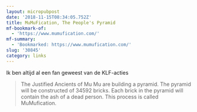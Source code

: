 ```yaml
---
layout: micropubpost
date: '2018-11-15T08:34:05.752Z'
title: MuMuFication, The People's Pyramid
mf-bookmark-of:
  - 'https://www.mumufication.com/'
mf-summary:
  - 'Bookmarked: https://www.mumufication.com/'
slug: '30845'
category: links
---
```

Ik ben altijd al een fan geweest van de KLF-acties

> The Justified Ancients of Mu Mu are building a pyramid. The pyramid will be constructed of 34592 bricks. Each brick in the pyramid will contain the ash of a dead person. This process is called MuMufication.

